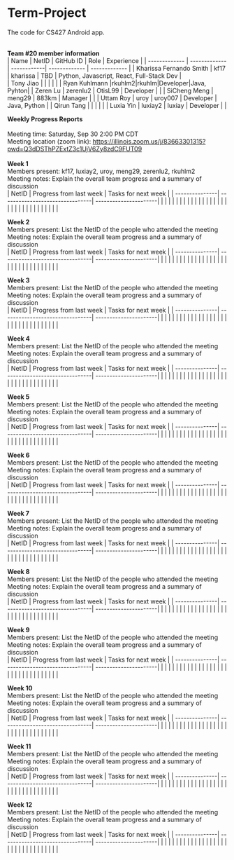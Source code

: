 # Term-Project

The code for CS427 Android app.
<br/>
<br/>

<b>Team #20 member information</b>
<br/>
| Name | NetID | GitHub ID | Role | Experience |
| ------------- | ------------- | ------------| ------------- | ------------- |
| Kharissa Fernando Smith | kf17 | kharissa | TBD | Python, Javascript, React, Full-Stack Dev |  
| Tony Jiao | | | | |
| Ryan Kuhlmann |rkuhlm2|rkuhlm|Developer|Java, Pyhton|
| Zeren Lu | zerenlu2 | OtisL99 | Developer | |
| SiCheng Meng | meng29 | 883km | Manager | |
| Uttam Roy | uroy  | uroy007 | Developer | Java, Python |
| Qirun Tang | | | | |
| Luxia Yin | luxiay2 | luxiay | Developer | |
<br/>

<b>Weekly Progress Reports</b>
</br>
</br>
Meeting time: Saturday, Sep 30 2:00 PM CDT
</br>
Meeting location (zoom link): https://illinois.zoom.us/j/83663301315?pwd=Q3dDSThPZExtZ3c1UjV6Zy8zdC9FUT09
</br>
</br>
<b>Week 1</b>
</br>
Members present: kf17, luxiay2, uroy, meng29, zerenlu2, rkuhlm2
</br>
Meeting notes: Explain the overall team progress and a summary of discussion
</br>
| NetID | Progress from last week | Tasks for next week |
| ---------------| --------------------------------| ----------------------|
| | | |
| | | |
| | | |
| | | |
| | | |
| | | |
| | | |
| | | |
</br>

<b>Week 2</b>
</br>
Members present: List the NetID of the people who attended the meeting
</br>
Meeting notes: Explain the overall team progress and a summary of discussion
</br>
| NetID | Progress from last week | Tasks for next week |
| ---------------| --------------------------------| ----------------------|
| | | |
| | | |
| | | |
| | | |
| | | |
| | | |
| | | |
| | | |
</br>

<b>Week 3</b>
</br>
Members present: List the NetID of the people who attended the meeting
</br>
Meeting notes: Explain the overall team progress and a summary of discussion
</br>
| NetID | Progress from last week | Tasks for next week |
| ---------------| --------------------------------| ----------------------|
| | | |
| | | |
| | | |
| | | |
| | | |
| | | |
| | | |
| | | |
</br>

<b>Week 4</b>
</br>
Members present: List the NetID of the people who attended the meeting
</br>
Meeting notes: Explain the overall team progress and a summary of discussion
</br>
| NetID | Progress from last week | Tasks for next week |
| ---------------| --------------------------------| ----------------------|
| | | |
| | | |
| | | |
| | | |
| | | |
| | | |
| | | |
| | | |
</br>

<b>Week 5</b>
</br>
Members present: List the NetID of the people who attended the meeting
</br>
Meeting notes: Explain the overall team progress and a summary of discussion
</br>
| NetID | Progress from last week | Tasks for next week |
| ---------------| --------------------------------| ----------------------|
| | | |
| | | |
| | | |
| | | |
| | | |
| | | |
| | | |
| | | |
</br>

<b>Week 6</b>
</br>
Members present: List the NetID of the people who attended the meeting
</br>
Meeting notes: Explain the overall team progress and a summary of discussion
</br>
| NetID | Progress from last week | Tasks for next week |
| ---------------| --------------------------------| ----------------------|
| | | |
| | | |
| | | |
| | | |
| | | |
| | | |
| | | |
| | | |
</br>

<b>Week 7</b>
</br>
Members present: List the NetID of the people who attended the meeting
</br>
Meeting notes: Explain the overall team progress and a summary of discussion
</br>
| NetID | Progress from last week | Tasks for next week |
| ---------------| --------------------------------| ----------------------|
| | | |
| | | |
| | | |
| | | |
| | | |
| | | |
| | | |
| | | |
</br>

<b>Week 8</b>
</br>
Members present: List the NetID of the people who attended the meeting
</br>
Meeting notes: Explain the overall team progress and a summary of discussion
</br>
| NetID | Progress from last week | Tasks for next week |
| ---------------| --------------------------------| ----------------------|
| | | |
| | | |
| | | |
| | | |
| | | |
| | | |
| | | |
| | | |
</br>

<b>Week 9</b>
</br>
Members present: List the NetID of the people who attended the meeting
</br>
Meeting notes: Explain the overall team progress and a summary of discussion
</br>
| NetID | Progress from last week | Tasks for next week |
| ---------------| --------------------------------| ----------------------|
| | | |
| | | |
| | | |
| | | |
| | | |
| | | |
| | | |
| | | |
</br>

<b>Week 10</b>
</br>
Members present: List the NetID of the people who attended the meeting
</br>
Meeting notes: Explain the overall team progress and a summary of discussion
</br>
| NetID | Progress from last week | Tasks for next week |
| ---------------| --------------------------------| ----------------------|
| | | |
| | | |
| | | |
| | | |
| | | |
| | | |
| | | |
| | | |
</br>

<b>Week 11</b>
</br>
Members present: List the NetID of the people who attended the meeting
</br>
Meeting notes: Explain the overall team progress and a summary of discussion
</br>
| NetID | Progress from last week | Tasks for next week |
| ---------------| --------------------------------| ----------------------|
| | | |
| | | |
| | | |
| | | |
| | | |
| | | |
| | | |
| | | |
</br>

<b>Week 12</b>
</br>
Members present: List the NetID of the people who attended the meeting
</br>
Meeting notes: Explain the overall team progress and a summary of discussion
</br>
| NetID | Progress from last week | Tasks for next week |
| ---------------| --------------------------------| ----------------------|
| | | |
| | | |
| | | |
| | | |
| | | |
| | | |
| | | |
| | | |
</br>
